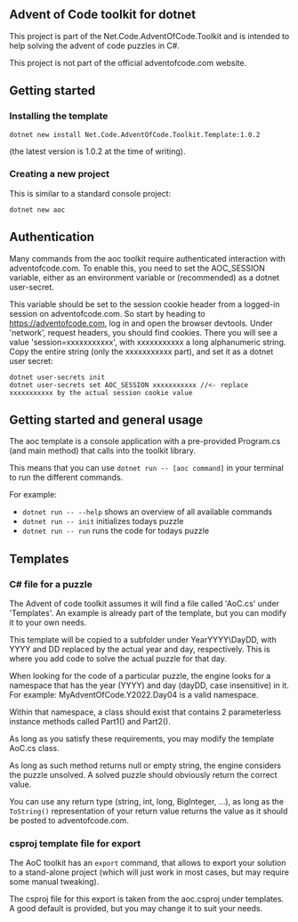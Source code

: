 ## Advent of Code toolkit for dotnet

This project is part of the Net.Code.AdventOfCode.Toolkit and is
intended to help solving the advent of code puzzles in C#. 

This project is not part of the official adventofcode.com website.

## Getting started

### Installing the template

`dotnet new install Net.Code.AdventOfCode.Toolkit.Template:1.0.2`

(the latest version is 1.0.2 at the time of writing).

### Creating a new project 

This is similar to a standard console project:

`dotnet new aoc`

## Authentication

Many commands from the aoc toolkit require authenticated interaction with
adventofcode.com. To enable this, you need to set the AOC_SESSION variable, 
either as an environment variable or (recommended) as a dotnet user-secret.

This variable should be set to the session cookie header from a logged-in
session on adventofcode.com. So start by heading to https://adventofcode.com,
log in and open the browser devtools. Under 'network', request headers, you should
find cookies. There you will see a value 'session=xxxxxxxxxxx', with xxxxxxxxxxx a
long alphanumeric string. Copy the entire string (only the xxxxxxxxxxx part), and 
set it as a dotnet user secret:

```
dotnet user-secrets init
dotnet user-secrets set AOC_SESSION xxxxxxxxxxx //<- replace xxxxxxxxxxx by the actual session cookie value
```

## Getting started and general usage

The aoc template is a console application with a pre-provided Program.cs (and main method)
that calls into the toolkit library.

This means that you can use `dotnet run -- [aoc command]` in your terminal to run the different commands.

For example:
* `dotnet run -- --help` shows an overview of all available commands
* `dotnet run -- init` initializes todays puzzle 
* `dotnet run -- run` runs the code for todays puzzle

## Templates

### C# file for a puzzle

The Advent of code toolkit assumes it will find a file called 'AoC.cs' under 'Templates'. 
An example is already part of the template, but you can modify it to your own needs.

This template will be copied to a subfolder under YearYYYY\DayDD, with
YYYY and DD replaced by the actual year and day, respectively. This is where you 
add code to solve the actual puzzle for that day.

When looking for the code of a particular puzzle, the engine 
looks for a namespace that has the year (YYYY) and day (dayDD, case insensitive) 
in it. For example: MyAdventOfCode.Y2022.Day04 is a valid namespace.

Within that namespace, a class should exist that contains 2 parameterless 
instance methods called Part1() and Part2().

As long as you satisfy these requirements, you may modify the template AoC.cs class.

As long as such method returns null or empty string, the engine considers the
puzzle unsolved. A solved puzzle should obviously return the correct value. 

You can use any return type (string, int, long, BigInteger, ...), as long as the
`ToString()` representation of your return value returns the value as it should
be posted to adventofcode.com.

### csproj template file for export

The AoC toolkit has an `export` command, that allows to export your solution
to a stand-alone project (which will just work in most cases, but may require
some manual tweaking).

The csproj file for this export is taken from the aoc.csproj under templates.
A good default is provided, but you may change it to suit your needs.


